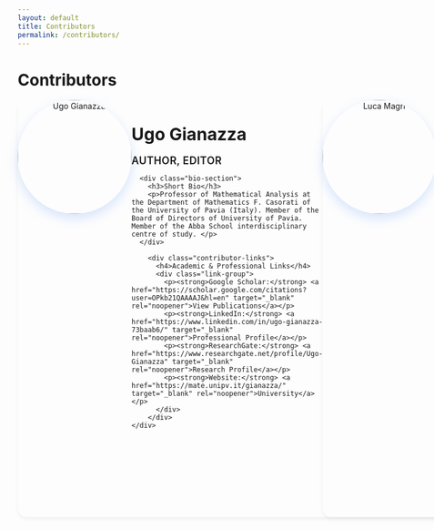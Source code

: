 ```yaml
---
layout: default
title: Contributors
permalink: /contributors/
---
```


# Contributors


<div class="contributors-grid">
  <div class="contributor-card" id="ugo-gianazza">
    <div class="contributor-photo">
      <img src="{{ '/assets/images/ugo_gianazza.png' | relative_url }}" alt="Ugo Gianazza" />
    </div>
    <div class="contributor-info">
      <h2>Ugo Gianazza</h2>
      <p class="role">Author, Editor</p>
      
      <div class="bio-section">
        <h3>Short Bio</h3>
        <p>Professor of Mathematical Analysis at the Department of Mathematics F. Casorati of the University of Pavia (Italy). Member of the Board of Directors of University of Pavia. Member of the Abba School interdisciplinary centre of study. </p>
      </div>
        
        <div class="contributor-links">
          <h4>Academic & Professional Links</h4>
          <div class="link-group">
            <p><strong>Google Scholar:</strong> <a href="https://scholar.google.com/citations?user=OPkb21QAAAAJ&hl=en" target="_blank" rel="noopener">View Publications</a></p>
            <p><strong>LinkedIn:</strong> <a href="https://www.linkedin.com/in/ugo-gianazza-73baab6/" target="_blank" rel="noopener">Professional Profile</a></p>
            <p><strong>ResearchGate:</strong> <a href="https://www.researchgate.net/profile/Ugo-Gianazza" target="_blank" rel="noopener">Research Profile</a></p>
            <p><strong>Website:</strong> <a href="https://mate.unipv.it/gianazza/" target="_blank" rel="noopener">University</a></p>
          </div>
        </div>
    </div>
  </div>
  
  <div class="contributor-card" id="luca-magri">
    <div class="contributor-photo">
      <img src="{{ '/assets/images/luca_magri.png' | relative_url }}" alt="Luca Magri" />
    </div>
    <div class="contributor-info">
      <h2>Luca Magri</h2>
      <p class="role">Author</p>
      
      <div class="bio-section">
        <h3>Short Bio</h3>
        <p>Masters degree in Mathematics from Università degli Studi di Roma “La Sapienza" (Italy). Held research and leadership roles at the ENEL research institute ISMES focusing on seismic assessment and at Telecom Italia FINSIEL. Further leadership roles at the Vatican's Jubilee 2000 and Pilgrimage organizations and the Focolare Movement's Azione per Famiglie Nuove as director, currently a member of the Focolare Movement's global centre. </p>
      </div>
        
        <div class="contributor-links">
          <h4>Professional Links</h4>
          <div class="link-group">
            <p><strong>Focolare Movement:</strong> <a href="https://www.focolare.org" target="_blank" rel="noopener">Homepage</a></p>
          </div>
        </div>
    </div>
  </div>
  
  <div class="contributor-card" id="lucas-cervino">
    <div class="contributor-photo">
      <img src="{{ '/assets/images/lucas_cervino.png' | relative_url }}" alt="Lucas Cervino" />
    </div>
    <div class="contributor-info">
      <h2>Lucas Cerviño</h2>
      <p class="role">Author, Editor</p>
      
      <div class="bio-section">
        <h3>Short Bio</h3>
        <p>Doctor en Teología fundamental y licenciatura eclesial en Misionología. Docente en el Instituto de Misionología (Facultad de Teología San Pablo, Cochabamba-Bolivia) y en el Centro de Estudios Filosóficos y Teológicos (Córdoba, Argentina). Miembro del grupo interdisciplinar de estudios Escuela Abba. Miembro del Consejo Directivo de IUSophia ALC y coordinador de cursos sobre Acompañamiento Espiritual Integral.</p>
      </div>
        
        <div class="contributor-links">
          <h4>Academic & Professional Links</h4>
          <div class="link-group">
            <p><strong>Sophia ALC:</strong> <a href="https://sophiaalc.com/nuestro-equipo/" target="_blank" rel="noopener">Professional Profile</a></p>
            <p><strong>Ciudad Nueva:</strong> <a href="https://libros.ciudadnueva.com.ar/etiqueta-producto/lucas-cervino/" target="_blank" rel="noopener">Publishing</a></p>
          </div>
        </div>
    </div>
  </div>

  <div class="contributor-card" id="jordi-rodriguez-salleras">
    <div class="contributor-photo">
      <img src="{{ '/assets/images/jordi_rodriguez.png' | relative_url }}" alt="Jordi Rodriguez Salleras" />
    </div>
    <div class="contributor-info">
      <h2>Jordi Rodríguez Salleras</h2>
      <p class="role">Author</p>
      
      <div class="bio-section">
        <h3>Short Bio</h3>
        <p>Double Bachelor of Arts degree in Humanities and Law from Universitat Pompeu Fabra, Barcelona, Catalonia (Spain), Masters degree in Eduction from the Universitat de Barcelona, Catalonia, (Spain); working in mathematics and science education as well as applications of AI in education.</p>
      </div>
        
        <div class="contributor-links">
          <h4>Academic & Professional Links</h4>
          <div class="link-group">
            <p><strong>LinkedIn:</strong> <a href="https://www.linkedin.com/in/jordi-rodríguez-salleras/" target="_blank" rel="noopener">Professional Profile</a></p>
          </div>
        </div>
    </div>
  </div>

  <div class="contributor-card" id="jan-morovic">
    <div class="contributor-photo">
      <img src="{{ '/assets/images/jan-morovic.png' | relative_url }}" alt="Ján Morovic" />
    </div>
    <div class="contributor-info">
      <h2>Ján Morovic</h2>
      <p class="role">Author, Editor and co-founder</p>
      
      <div class="bio-section">
        <h3>Short Bio</h3>
        <p>Ph.D. Color Science from the University of Derby, UK; Principal Technologist at HP Inc.; member of the Abba School interdisciplinary centre of study.</p>
      </div>
      
        <div class="contributor-links">
          <h4>Academic & Professional Links</h4>
          <div class="link-group">
            <p><strong>Google Scholar:</strong> <a href="https://scholar.google.com/citations?user=BVmnUEMAAAAJ&hl=en" target="_blank" rel="noopener">View Publications</a></p>
            <p><strong>LinkedIn:</strong> <a href="https://www.linkedin.com/in/janmorovic" target="_blank" rel="noopener">Professional Profile</a></p>
            <p><strong>ORCID:</strong> <a href="https://orcid.org/0000-0002-9983-8211" target="_blank" rel="noopener">0000-0002-9983-8211</a></p>
            <p><strong>ResearchGate:</strong> <a href="https://www.researchgate.net/profile/Jan-Morovic" target="_blank" rel="noopener">Research Profile</a></p>
          </div>
          
          <h4>Personal & Blog Links</h4>
          <div class="link-group">
            <p><strong>Bluesky:</strong> <a href="https://bsky.app/profile/janmorovic.bsky.social" target="_blank" rel="noopener">@janmorovic.bsky.social</a></p>
            <p><strong>Blog:</strong> <a href="https://ayebeleef.design.blog/author/jmorovic" target="_blank" rel="noopener">Articles & Thoughts</a></p>
          </div>
        </div>
    </div>
  </div>

  <div class="contributor-card" id="peter-morovic">
    <div class="contributor-photo">
      <img src="{{ '/assets/images/peter-morovic.png' | relative_url }}" alt="Peter Morovic" />
    </div>
    <div class="contributor-info">
      <h2>Peter Morovic</h2>
      <p class="role">Author, Editor and co-founder</p>
      
      <div class="bio-section">
        <h3>Short Bio</h3>
        <p>Ph.D. in Computer Science from the University of East Anglia, Norwich, UK; Principal Technologist at HP Inc.; member of the Abba School interdisciplinary centre of study.</p>
      </div>
        
        <div class="contributor-links">
          <h4>Academic & Professional Links</h4>
          <div class="link-group">
            <p><strong>Google Scholar:</strong> <a href="https://scholar.google.com/citations?user=rg5k548AAAAJ&hl=en" target="_blank" rel="noopener">View Publications</a></p>
            <p><strong>LinkedIn:</strong> <a href="https://www.linkedin.com/in/petermorovic/" target="_blank" rel="noopener">Professional Profile</a></p>
            <p><strong>ORCID:</strong> <a href="https://orcid.org/0000-0002-7759-413X" target="_blank" rel="noopener">0000-0002-7759-413X</a></p>
            <p><strong>ResearchGate:</strong> <a href="https://www.researchgate.net/profile/Peter-Morovic" target="_blank" rel="noopener">Research Profile</a></p>
          </div>
          
          <h4>Personal & Blog Links</h4>
          <div class="link-group">
            <p><strong>Bluesky:</strong> <a href="https://bsky.app/profile/pezike.bsky.social" target="_blank" rel="noopener">@pezike.bsky.social</a></p>
            <p><strong>Medium:</strong> <a href="https://medium.com/@pezike" target="_blank" rel="noopener">Articles & Thoughts</a></p>
          </div>
        </div>
    </div>
  </div>

</div>

**Interested in contributing?** [Contact us]({{ '/contact/' | relative_url }}) directly.
<!-- Visit our [submission guidelines]({{ '/submit/' | relative_url }}) or [contact us]({{ '/contact/' | relative_url }}) directly. -->

<style>
.contributors-grid {
  display: grid;
  gap: var(--spacing-2xl);
  margin: var(--spacing-2xl) 0;
}

.contributor-card {
  background: var(--background-card);
  border: 1px solid var(--border-color);
  border-radius: 16px;
  padding: var(--spacing-2xl);
  box-shadow: 0 4px 6px rgba(0, 0, 0, 0.05);
  transition: all var(--transition-normal);
}

.contributor-card:hover {
  box-shadow: 0 8px 25px rgba(0, 0, 0, 0.1);
  transform: translateY(-2px);
}

@media (min-width: 768px) {
  .contributor-card {
    display: flex;
    gap: var(--spacing-2xl);
    align-items: flex-start;
  }
  
  .contributor-photo {
    flex-shrink: 0;
  }
  
  .contributor-info {
    flex: 1;
  }
}

.contributor-photo {
  text-align: center;
  margin-bottom: var(--spacing-lg);
}

.contributor-photo img {
  width: 200px;
  height: 200px;
  object-fit: cover;
  border-radius: 50%;
  border: 4px solid var(--secondary-color);
  box-shadow: 0 8px 20px rgba(59, 130, 246, 0.2);
  transition: transform var(--transition-normal);
}

.contributor-photo img:hover {
  transform: scale(1.05);
}

.contributor-info h2 {
  color: var(--primary-color);
  font-size: 1.875rem;
  margin-bottom: var(--spacing-xs);
}

.role {
  color: var(--secondary-color);
  font-size: 1.125rem;
  font-weight: 600;
  margin-bottom: var(--spacing-lg);
  text-transform: uppercase;
  letter-spacing: 0.025em;
}

.bio-section {
  margin-bottom: var(--spacing-lg);
  padding: var(--spacing-md);
  background: var(--background-light);
  border-radius: 8px;
  border-left: 4px solid var(--secondary-color);
}

.bio-section h3 {
  color: var(--primary-color);
  font-size: 1rem;
  font-weight: 600;
  margin-bottom: var(--spacing-sm);
  text-transform: uppercase;
  letter-spacing: 0.05em;
}

.bio-section p {
  color: var(--text-secondary);
  line-height: 1.6;
  margin-bottom: 0;
}

.contributor-details {
  background: var(--background);
  border: 1px solid var(--border-light);
  border-radius: 8px;
  padding: var(--spacing-md);
  margin-top: var(--spacing-lg);
}

.contributor-details p {
  margin-bottom: var(--spacing-sm);
  font-size: 0.875rem;
  color: var(--text-secondary);
}

.contributor-details strong {
  color: var(--text-primary);
  font-weight: 600;
}

.contributor-links {
  margin-top: var(--spacing-lg);
  border-top: 1px solid var(--border-light);
  padding-top: var(--spacing-md);
}

.contributor-links h4 {
  color: var(--primary-color);
  font-size: 0.875rem;
  font-weight: 600;
  margin-bottom: var(--spacing-sm);
  margin-top: var(--spacing-md);
  text-transform: uppercase;
  letter-spacing: 0.05em;
}

.contributor-links h4:first-child {
  margin-top: 0;
}

.link-group {
  margin-bottom: var(--spacing-md);
}

.link-group p {
  margin-bottom: var(--spacing-xs);
  font-size: 0.875rem;
}

.link-group a {
  color: var(--secondary-color);
  text-decoration: none;
  font-weight: 500;
  transition: color var(--transition-normal);
}

.link-group a:hover {
  color: var(--primary-color);
  text-decoration: underline;
}

@media (max-width: 767px) {
  .contributors-grid {
    gap: var(--spacing-xl);
  }
  
  .contributor-card {
    padding: var(--spacing-lg);
    text-align: center;
  }
  
  .contributor-photo {
    margin-bottom: var(--spacing-md);
  }
  
  .contributor-photo img {
    width: 150px;
    height: 150px;
  }
  
  .bio-section {
    text-align: left;
  }
}

@media (max-width: 480px) {
  .contributor-photo img {
    width: 120px;
    height: 120px;
  }
  
  .contributor-card {
    padding: var(--spacing-md);
  }
}
</style>